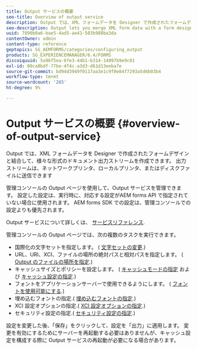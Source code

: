 ```yaml
---
title: Output サービスの概要
seo-title: Overview of output service
description: Output では、XML フォームデータを Designer で作成されたフォームデザインと結合して、様々な形式のドキュメント出力ストリームを作成できます。
seo-description: Output lets you merge XML form data with a form design created in Designer to create a document output stream in various formats.
uuid: 7890b0a6-bae5-4ad5-ae41-503b988ba3da
contentOwner: admin
content-type: reference
geptopics: SG_AEMFORMS/categories/configuring_output
products: SG_EXPERIENCEMANAGER/6.4/FORMS
discoiquuid: 5a96f5ea-6fe3-44b1-b314-14097b9e9c01
exl-id: 00ca8bdf-77be-4f4c-a3d3-d61d13eeba7e
source-git-commit: bd94d3949f0117aa3e1c9f0e84f7293a5d6b03b4
workflow-type: tm+mt
source-wordcount: '265'
ht-degree: 9%

---
```


# Output サービスの概要 {#overview-of-output-service}

Output では、XML フォームデータを Designer で作成されたフォームデザインと結合して、様々な形式のドキュメント出力ストリームを作成できます。 出力ストリームは、ネットワークプリンタ、ローカルプリンタ、またはディスクファイルに送信できます

管理コンソールの Output ページを使用して、Output サービスを管理できます。 設定した設定は、実行時に、対応する設定がAEM forms API で指定されていない場合に使用されます。 AEM forms SDK での設定は、管理コンソールでの設定よりも優先されます。

Output サービスについて詳しくは、 [サービスリファレンス](https://www.adobe.com/go/learn_aemforms_services_61).

管理コンソールの Output ページでは、次の複数のタスクを実行できます。

* 国際化の文字セットを指定します。 ( [文字セットの変更](/help/forms/using/admin-help/change-character-set.md#change-the-character-set).)
* URL、URI、XCI、ファイルの場所の絶対パスと相対パスを指定します。 ( [Output のファイルの場所を指定](/help/forms/using/admin-help/specify-file-locations-output.md#specify-file-locations-for-output).)
* キャッシュサイズとポリシーを設定します。 ( [キャッシュモードの指定](/help/forms/using/admin-help/configuring-caching-output.md#specifying-the-cache-mode) および [キャッシュ設定の指定](/help/forms/using/admin-help/configuring-caching-output.md#configuring-cache-settings).)
* フォントをアプリケーションサーバーで使用できるようにします。 ( [フォントを使用可能にする](/help/forms/using/admin-help/make-fonts-available.md#make-fonts-available).)
* 埋め込むフォントの指定.( [埋め込むフォントの指定](/help/forms/using/admin-help/specify-fonts-embed.md#specify-fonts-to-embed).)
* XCI 設定オプションの指定.( [XCI 設定オプションの指定](/help/forms/using/admin-help/specify-xci-configuration-options.md#specify-xci-configuration-options).)
* セキュリティ設定の指定.( [セキュリティ設定の指定](/help/forms/using/admin-help/specify-security-settings.md#specify-security-settings).)

設定を変更した後、「保存」をクリックして、設定を「出力」に適用します。 変更を有効にするためにサーバーを再起動する必要はありませんが、キャッシュ設定を構成する際に Output サービスの再起動が必要になる場合があります。
